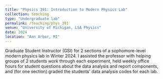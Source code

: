 ```yaml
---
title: "Physics 391: Introduction to Modern Physics Lab"
collection: teaching
type: "Undergraduate lab"
permalink: /teaching/phys_391
venue: "University of Michigan, LSA Physics"
date: 2024
location: "Ann Arbor, MI"
---
```


Graduate Student Instructor (GSI) for 2 sections of a sophomore-level modern physics lab in Winter 2024. I assisted the professor with helping groups of 2 students work through each experiment, held weekly office hours for student questions about the data analysis and report components, and (for one section) graded the students' data analysis codes for each lab.

